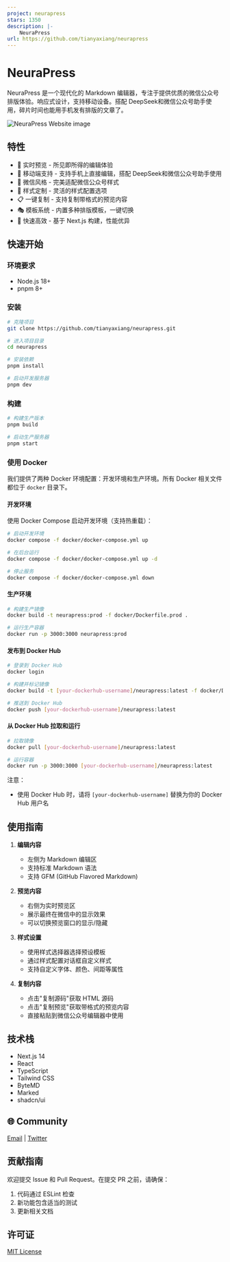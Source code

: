 ```yaml
---
project: neurapress
stars: 1350
description: |-
    NeuraPress
url: https://github.com/tianyaxiang/neurapress
---
```


# NeuraPress

NeuraPress 是一个现代化的 Markdown 编辑器，专注于提供优质的微信公众号排版体验。响应式设计，支持移动设备。搭配 DeepSeek和微信公众号助手使用，碎片时间也能用手机发有排版的文章了。

![NeuraPress Website image](/public/assets/img/neurapress-web-app.jpg)

## 特性

- 🎨 实时预览 - 所见即所得的编辑体验
- 📱 移动端支持 - 支持手机上直接编辑，搭配 DeepSeek和微信公众号助手使用
- 🎯 微信风格 - 完美适配微信公众号样式
- 🔧 样式定制 - 灵活的样式配置选项
- 📋 一键复制 - 支持复制带格式的预览内容
- 🎭 模板系统 - 内置多种排版模板，一键切换
- 🚀 快速高效 - 基于 Next.js 构建，性能优异

## 快速开始

### 环境要求

- Node.js 18+
- pnpm 8+

### 安装

```bash
# 克隆项目
git clone https://github.com/tianyaxiang/neurapress.git

# 进入项目目录
cd neurapress

# 安装依赖
pnpm install

# 启动开发服务器
pnpm dev
```

### 构建

```bash
# 构建生产版本
pnpm build

# 启动生产服务器
pnpm start
```

### 使用 Docker

我们提供了两种 Docker 环境配置：开发环境和生产环境。所有 Docker 相关文件都位于 `docker` 目录下。

#### 开发环境

使用 Docker Compose 启动开发环境（支持热重载）：

```bash
# 启动开发环境
docker compose -f docker/docker-compose.yml up

# 在后台运行
docker compose -f docker/docker-compose.yml up -d

# 停止服务
docker compose -f docker/docker-compose.yml down
```

#### 生产环境

```bash
# 构建生产镜像
docker build -t neurapress:prod -f docker/Dockerfile.prod .

# 运行生产容器
docker run -p 3000:3000 neurapress:prod
```

#### 发布到 Docker Hub

```bash
# 登录到 Docker Hub
docker login

# 构建并标记镜像
docker build -t [your-dockerhub-username]/neurapress:latest -f docker/Dockerfile.prod .

# 推送到 Docker Hub
docker push [your-dockerhub-username]/neurapress:latest
```

#### 从 Docker Hub 拉取和运行

```bash
# 拉取镜像
docker pull [your-dockerhub-username]/neurapress:latest

# 运行容器
docker run -p 3000:3000 [your-dockerhub-username]/neurapress:latest
```

注意：
- 使用 Docker Hub 时，请将 `[your-dockerhub-username]` 替换为你的 Docker Hub 用户名

## 使用指南

1. **编辑内容**
   - 左侧为 Markdown 编辑区
   - 支持标准 Markdown 语法
   - 支持 GFM (GitHub Flavored Markdown)

2. **预览内容**
   - 右侧为实时预览区
   - 展示最终在微信中的显示效果
   - 可以切换预览窗口的显示/隐藏

3. **样式设置**
   - 使用样式选择器选择预设模板
   - 通过样式配置对话框自定义样式
   - 支持自定义字体、颜色、间距等属性

4. **复制内容**
   - 点击"复制源码"获取 HTML 源码
   - 点击"复制预览"获取带格式的预览内容
   - 直接粘贴到微信公众号编辑器中使用

## 技术栈

- Next.js 14
- React
- TypeScript
- Tailwind CSS
- ByteMD
- Marked
- shadcn/ui

## 🌐 Community

 [Email](mailto:tianyaxiang@qq.com) | [Twitter](https://x.com/tianyaxiang)

## 贡献指南

欢迎提交 Issue 和 Pull Request。在提交 PR 之前，请确保：

1. 代码通过 ESLint 检查
2. 新功能包含适当的测试
3. 更新相关文档

## 许可证

[MIT License](LICENSE)

